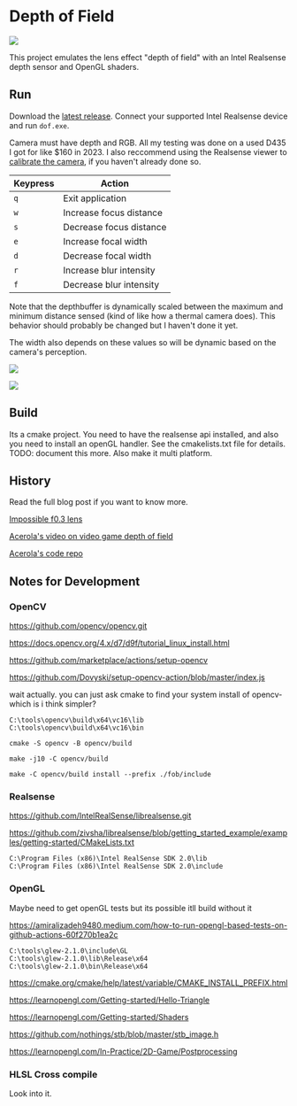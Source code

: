 # Depth of Field

![](doc/depth_demo.gif)

This project emulates the lens effect "depth of field" with an Intel Realsense depth sensor and OpenGL shaders.

## Run

Download the [latest release](https://github.com/starmaid/depth-of-field-cpp/releases/latest). Connect your supported Intel Realsense device and run `dof.exe`. 

Camera must have depth and RGB. All my testing was done on a used D435 I got for like $160 in 2023. I also reccommend using the Realsense viewer to [calibrate the camera](https://starmaid.github.io/projects/intel-depth-camera/), if you haven't already done so.

| Keypress | Action |
| --- | --- |
| `q` | Exit application |
| `w` | Increase focus distance |
| `s` | Decrease focus distance |
| `e` | Increase focal width |
| `d` | Decrease focal width |
| `r` | Increase blur intensity |
| `f` | Decrease blur intensity |

Note that the depthbuffer is dynamically scaled between the maximum and minimum distance sensed (kind of like how a thermal camera does). This behavior should probably be changed but I haven't done it yet.

The width also depends on these values so will be dynamic based on the camera's perception.

![](doc/pen.gif)

![](doc/bed_static.gif)

## Build

Its a cmake project. You need to have the realsense api installed, and also you need to install an openGL handler. See the cmakelists.txt file for details. TODO: document this more. Also make it multi platform.

## History

Read the full blog post if you want to know more.

[Impossible f0.3 lens](https://www.youtube.com/watch?v=-4uzyhbDFas)

[Acerola's video on video game depth of field](https://www.youtube.com/watch?v=v9x_50czf-4)

[Acerola's code repo](https://github.com/GarrettGunnell/AcerolaFX/blob/main/Shaders/AcerolaFX_BokehBlur.fx)


## Notes for Development

### OpenCV

https://github.com/opencv/opencv.git

https://docs.opencv.org/4.x/d7/d9f/tutorial_linux_install.html

https://github.com/marketplace/actions/setup-opencv

https://github.com/Dovyski/setup-opencv-action/blob/master/index.js

wait actually. you can just ask cmake to find your system install of opencv-which is i think simpler?

```
C:\tools\opencv\build\x64\vc16\lib
C:\tools\opencv\build\x64\vc16\bin
```

```
cmake -S opencv -B opencv/build

make -j10 -C opencv/build

make -C opencv/build install --prefix ./fob/include
```

### Realsense

https://github.com/IntelRealSense/librealsense.git

https://github.com/zivsha/librealsense/blob/getting_started_example/examples/getting-started/CMakeLists.txt

```
C:\Program Files (x86)\Intel RealSense SDK 2.0\lib
C:\Program Files (x86)\Intel RealSense SDK 2.0\include
```

### OpenGL

Maybe need to get openGL tests but its possible itll build without it

https://amiralizadeh9480.medium.com/how-to-run-opengl-based-tests-on-github-actions-60f270b1ea2c

```
C:\tools\glew-2.1.0\include\GL
C:\tools\glew-2.1.0\lib\Release\x64
C:\tools\glew-2.1.0\bin\Release\x64
```

https://cmake.org/cmake/help/latest/variable/CMAKE_INSTALL_PREFIX.html

https://learnopengl.com/Getting-started/Hello-Triangle

https://learnopengl.com/Getting-started/Shaders

https://github.com/nothings/stb/blob/master/stb_image.h

https://learnopengl.com/In-Practice/2D-Game/Postprocessing

### HLSL Cross compile

Look into it.